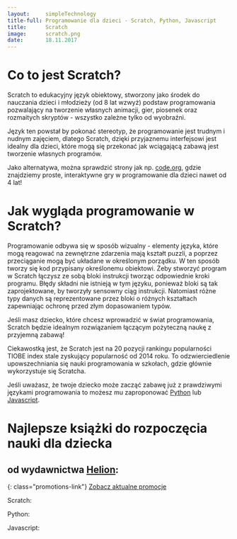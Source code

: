 ```yaml
---
layout:     simpleTechnology
title-full: Programowanie dla dzieci - Scratch, Python, Javascript
title:      Scratch
image:		scratch.png
date:       18.11.2017
---
```


# Co to jest Scratch?

Scratch to edukacyjny język obiektowy, stworzony jako środek do nauczania dzieci i młodzieży (od 8 lat wzwyż) podstaw programowania pozwalający na tworzenie własnych animacji, gier, piosenek oraz rozmaitych skryptów - wszystko zależne tylko od wyobraźni.

Język ten powstał by pokonać stereotyp, że programowanie jest trudnym i nudnym zajęciem, dlatego Scratch, dzięki przyjaznemu interfejsowi jest idealny dla dzieci, które mogą się przekonać jak wciągającą zabawą jest tworzenie własnych programów.

Jako alternatywa, można sprawdzić strony jak np. [code.org](https://studio.code.org/courses), gdzie znajdziemy proste, interaktywne gry w programowanie dla dzieci nawet od 4 lat!

# Jak wygląda programowanie w Scratch?

Programowanie odbywa się w sposób wizualny - elementy języka, które mogą reagować na zewnętrzne zdarzenia mają kształt puzzli, a poprzez przeciąganie mogą być układane w określonym porządku. W ten sposób tworzy się kod przypisany określonemu obiektowi. Żeby stworzyć program w Scratch łączysz ze sobą bloki instrukcji tworząc odpowiednie kroki programu. Błędy składni nie istnieją w tym języku, ponieważ bloki są tak zaprojektowane, by tworzyły sensowny ciąg instrukcji. Natomiast różne typy danych są reprezentowane przez bloki o różnych kształtach zapewniając ochronę przed złym dopasowaniem typów.

Jeśli masz dziecko, które chcesz wprowadzić w świat programowania, Scratch będzie idealnym rozwiązaniem łączącym pożyteczną naukę z przyjemną zabawą!

Ciekawostką jest, że Scratch jest na 20 pozycji rankingu popularności TIOBE index  stale zyskujący popularność od 2014 roku. To odzwierciedlenie upowszechniania się nauki programowania w szkołach, gdzie głównie wykorzystuje się Scratcha.

Jeśli uważasz, że twoje dziecko może zacząć zabawę już z prawdziwymi językami programowania to możesz mu zaproponować [Python](/technologie/python) lub [Javascript](/technologie/javascript).

# Najlepsze książki do rozpoczęcia nauki dla dziecka
## od wydawnictwa [Helion](https://helion.pl/view/9102Q):

{: class="promotions-link"}
[Zobacz aktualne promocje](https://helion.pl/page/9102Q/promocje)


Scratch:

<div class="book">
    <script src="https://helion.pl/plugins/new/ksiazkasm.phi?id=scrabt&nr=9102Q&size=181&utf8=1"></script>
</div>

<div class="book">
    <script src="https://helion.pl/plugins/new/ksiazkasm.phi?id=a_03cg&nr=9102Q&size=181&utf8=1"></script>
</div>

<div class="book">
    <script src="https://helion.pl/plugins/new/ksiazkasm.phi?id=scrakp&nr=9102Q&size=181&utf8=1"></script>
</div>

Python:

<div class="book">
    <script src="https://helion.pl/plugins/new/ksiazkasm.phi?id=hellow&nr=9102Q&size=181&utf8=1"></script>
</div>

<div class="book">
    <script src="https://helion.pl/plugins/new/ksiazkasm.phi?id=a_03ch&nr=9102Q&size=181&utf8=1"></script>
</div>

<div class="book">
    <script src="https://helion.pl/plugins/new/ksiazkasm.phi?id=a_03ca&nr=9102Q&size=181&utf8=1"></script>
</div>

Javascript:

<div class="book">
    <script src="https://helion.pl/plugins/new/ksiazkasm.phi?id=a_0352&nr=9102Q&size=181&utf8=1"></script>
</div>